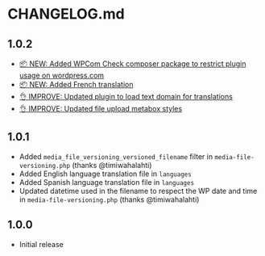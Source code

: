 # CHANGELOG.md

## 1.0.2

* [📦 NEW: Added WPCom Check composer package to restrict plugin usage on wordpress.com](https://github.com/robertdevore/media-file-versioning/commit/996559607ab338f411faee73ab509a23daadeee0)
* [📦 NEW: Added French translation](https://github.com/robertdevore/media-file-versioning/commit/6b87d9167bece142f2aa15b2f7a7b489d8ff2b82)
* [👌 IMPROVE: Updated plugin to load text domain for translations](https://github.com/robertdevore/media-file-versioning/commit/3d6d14e47312f0b6966a9cf140e8c22148ecb57d)
* [👌 IMPROVE: Updated file upload metabox styles](https://github.com/robertdevore/media-file-versioning/commit/b8817ec1ed7d78e70ccb89e288719c9375a12070)

## 1.0.1

*   Added `media_file_versioning_versioned_filename` filter in `media-file-versioning.php` (thanks @timiwahalahti)
*   Added English language translation file in `languages`
*   Added Spanish language translation file in `languages`
*   Updated datetime used in the filename to respect the WP date and time in `media-file-versioning.php` (thanks @timiwahalahti)

## 1.0.0

*   Initial release